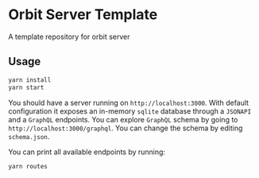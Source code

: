 # Orbit Server Template

A template repository for orbit server

## Usage

``` bash
yarn install
yarn start
```

You should have a server running on `http://localhost:3000`.
With default configuration it exposes an in-memory `sqlite` database through a `JSONAPI` and a `GraphQL` endpoints.
You can explore `GraphQL` schema by going to `http://localhost:3000/graphql`.
You can change the schema by editing `schema.json`.

You can print all available endpoints by running:

``` bash
yarn routes
```

